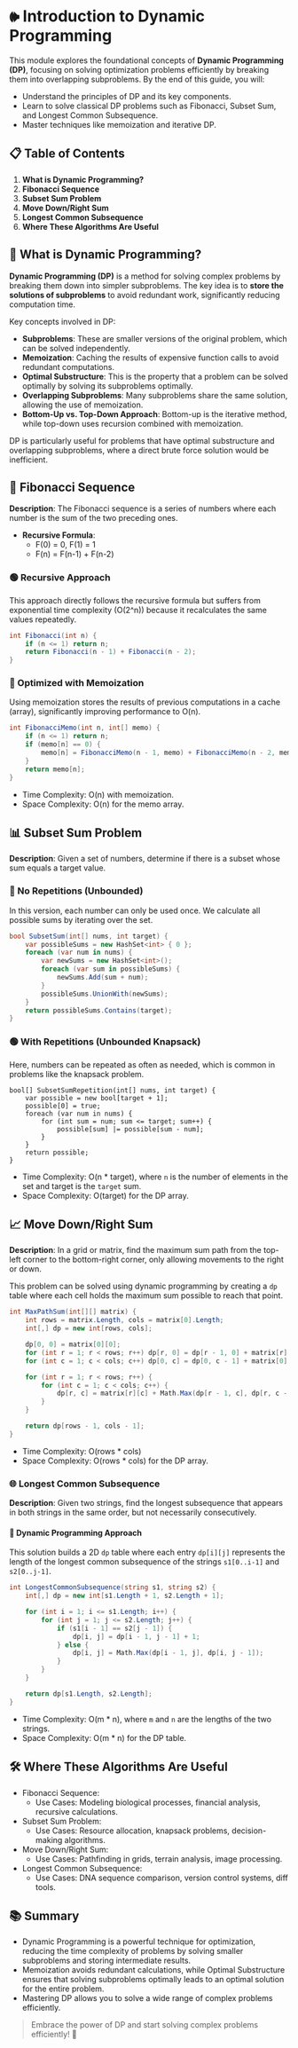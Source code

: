 # 🕪 Introduction to Dynamic Programming

This module explores the foundational concepts of **Dynamic Programming (DP)**, focusing on solving optimization problems efficiently by breaking them into overlapping subproblems. By the end of this guide, you will:

- Understand the principles of DP and its key components.
- Learn to solve classical DP problems such as Fibonacci, Subset Sum, and Longest Common Subsequence.
- Master techniques like memoization and iterative DP.

## 📋 Table of Contents
1. **What is Dynamic Programming?**
2. **Fibonacci Sequence**
3. **Subset Sum Problem**
4. **Move Down/Right Sum**
5. **Longest Common Subsequence**
6. **Where These Algorithms Are Useful**


## 🔗 What is Dynamic Programming?

**Dynamic Programming (DP)** is a method for solving complex problems by breaking them down into simpler subproblems. The key idea is to **store the solutions of subproblems** to avoid redundant work, significantly reducing computation time.

Key concepts involved in DP:

- **Subproblems**: These are smaller versions of the original problem, which can be solved independently.
- **Memoization**: Caching the results of expensive function calls to avoid redundant computations.
- **Optimal Substructure**: This is the property that a problem can be solved optimally by solving its subproblems optimally.
- **Overlapping Subproblems**: Many subproblems share the same solution, allowing the use of memoization.
- **Bottom-Up vs. Top-Down Approach**: Bottom-up is the iterative method, while top-down uses recursion combined with memoization.

DP is particularly useful for problems that have optimal substructure and overlapping subproblems, where a direct brute force solution would be inefficient.


## 🔢 Fibonacci Sequence

**Description**: The Fibonacci sequence is a series of numbers where each number is the sum of the two preceding ones.

- **Recursive Formula**:
  - F(0) = 0, F(1) = 1
  - F(n) = F(n-1) + F(n-2)

### 🟢 Recursive Approach

This approach directly follows the recursive formula but suffers from exponential time complexity (O(2^n)) because it recalculates the same values repeatedly.

```csharp
int Fibonacci(int n) {
    if (n <= 1) return n;
    return Fibonacci(n - 1) + Fibonacci(n - 2);
}
```

### 🔎 Optimized with Memoization

Using memoization stores the results of previous computations in a cache (array), significantly improving performance to O(n).
```csharp
int FibonacciMemo(int n, int[] memo) {
    if (n <= 1) return n;
    if (memo[n] == 0) {
        memo[n] = FibonacciMemo(n - 1, memo) + FibonacciMemo(n - 2, memo);
    }
    return memo[n];
}
```
- Time Complexity: O(n) with memoization.
- Space Complexity: O(n) for the memo array.

## 📊 Subset Sum Problem

**Description**: Given a set of numbers, determine if there is a subset whose sum equals a target value.

### 🔢 No Repetitions (Unbounded)

In this version, each number can only be used once. We calculate all possible sums by iterating over the set.
```csharp
bool SubsetSum(int[] nums, int target) {
    var possibleSums = new HashSet<int> { 0 };
    foreach (var num in nums) {
        var newSums = new HashSet<int>();
        foreach (var sum in possibleSums) {
            newSums.Add(sum + num);
        }
        possibleSums.UnionWith(newSums);
    }
    return possibleSums.Contains(target);
}
```

### 🟢 With Repetitions (Unbounded Knapsack)

Here, numbers can be repeated as often as needed, which is common in problems like the knapsack problem.
```charp
bool[] SubsetSumRepetition(int[] nums, int target) {
    var possible = new bool[target + 1];
    possible[0] = true;
    foreach (var num in nums) {
        for (int sum = num; sum <= target; sum++) {
            possible[sum] |= possible[sum - num];
        }
    }
    return possible;
}
```
- Time Complexity: O(n * target), where `n` is the number of elements in the set and target is the `target` sum.
- Space Complexity: O(target) for the DP array.


## 📈 Move Down/Right Sum

**Description**: In a grid or matrix, find the maximum sum path from the top-left corner to the bottom-right corner, only allowing movements to the right or down.

This problem can be solved using dynamic programming by creating a `dp` table where each cell holds the maximum sum possible to reach that point.
```csharp
int MaxPathSum(int[][] matrix) {
    int rows = matrix.Length, cols = matrix[0].Length;
    int[,] dp = new int[rows, cols];

    dp[0, 0] = matrix[0][0];
    for (int r = 1; r < rows; r++) dp[r, 0] = dp[r - 1, 0] + matrix[r][0];
    for (int c = 1; c < cols; c++) dp[0, c] = dp[0, c - 1] + matrix[0][c];

    for (int r = 1; r < rows; r++) {
        for (int c = 1; c < cols; c++) {
            dp[r, c] = matrix[r][c] + Math.Max(dp[r - 1, c], dp[r, c - 1]);
        }
    }

    return dp[rows - 1, cols - 1];
}
```
- Time Complexity: O(rows * cols)
- Space Complexity: O(rows * cols) for the DP array.

### 🌐 Longest Common Subsequence
**Description**: Given two strings, find the longest subsequence that appears in both strings in the same order, but not necessarily consecutively.

#### 🔢 Dynamic Programming Approach

This solution builds a 2D `dp` table where each entry `dp[i][j]` represents the length of the longest common subsequence of the strings `s1[0..i-1]` and `s2[0..j-1]`.

```csharp
int LongestCommonSubsequence(string s1, string s2) {
    int[,] dp = new int[s1.Length + 1, s2.Length + 1];

    for (int i = 1; i <= s1.Length; i++) {
        for (int j = 1; j <= s2.Length; j++) {
            if (s1[i - 1] == s2[j - 1]) {
                dp[i, j] = dp[i - 1, j - 1] + 1;
            } else {
                dp[i, j] = Math.Max(dp[i - 1, j], dp[i, j - 1]);
            }
        }
    }

    return dp[s1.Length, s2.Length];
}
```

- Time Complexity: O(m * n), where `m` and `n` are the lengths of the two strings.
- Space Complexity: O(m * n) for the DP table.

## 🛠️ Where These Algorithms Are Useful

- Fibonacci Sequence:
  - Use Cases: Modeling biological processes, financial analysis, recursive calculations.
- Subset Sum Problem:
  - Use Cases: Resource allocation, knapsack problems, decision-making algorithms.
- Move Down/Right Sum:
  - Use Cases: Pathfinding in grids, terrain analysis, image processing.
- Longest Common Subsequence:
  - Use Cases: DNA sequence comparison, version control systems, diff tools.
        
## 📚 Summary

- Dynamic Programming is a powerful technique for optimization, reducing the time complexity of problems by solving smaller subproblems and storing intermediate results.
- Memoization avoids redundant calculations, while Optimal Substructure ensures that solving subproblems optimally leads to an optimal solution for the entire problem.
- Mastering DP allows you to solve a wide range of complex problems efficiently.

> Embrace the power of DP and start solving complex problems efficiently! 🚀
